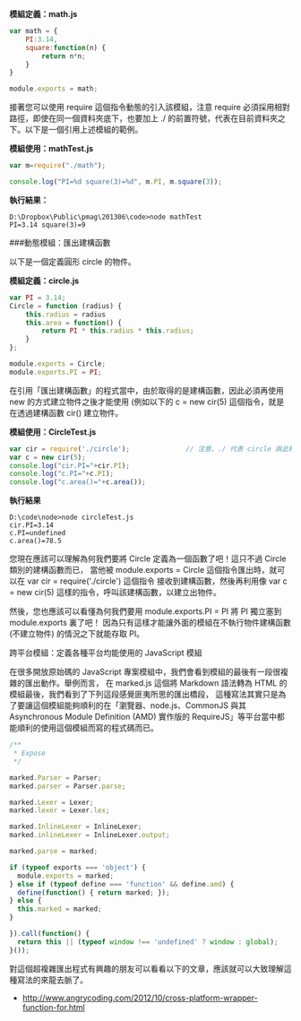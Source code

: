 **模組定義：math.js**

```javascript
var math = {
    PI:3.14,
    square:function(n) {
        return n*n;
    }
}

module.exports = math;
```

接著您可以使用 require 這個指令動態的引入該模組，注意 require 必須採用相對路徑，即使在同一個資料夾底下，也要加上 ./ 的前置符號，代表在目前資料夾之下。以下是一個引用上述模組的範例。

**模組使用：mathTest.js**

```javascript
var m=require("./math");

console.log("PI=%d square(3)=%d", m.PI, m.square(3));
```

**執行結果：**

    D:\Dropbox\Public\pmag\201306\code>node mathTest
    PI=3.14 square(3)=9
    
###動態模組：匯出建構函數

以下是一個定義圓形 circle 的物件。

**模組定義：circle.js**

```javascript
var PI = 3.14;
Circle = function (radius) {
    this.radius = radius
    this.area = function() {
        return PI * this.radius * this.radius;
    }
};

module.exports = Circle;
module.exports.PI = PI;
```

在引用「匯出建構函數」的程式當中，由於取得的是建構函數，因此必須再使用 new 的方式建立物件之後才能使用 (例如以下的 c = new cir(5) 這個指令，就是在透過建構函數 cir() 建立物件。

**模組使用：CircleTest.js**

```javascript
var cir = require('./circle');              // 注意，./ 代表 circle 與此程式放在同一個資料夾底下。
var c = new cir(5);
console.log("cir.PI="+cir.PI);
console.log("c.PI="+c.PI);
console.log("c.area()="+c.area());
```

**執行結果**

    D:\code\node>node circleTest.js
    cir.PI=3.14
    c.PI=undefined
    c.area()=78.5
您現在應該可以理解為何我們要將 Circle 定義為一個函數了吧！這只不過 Circle 類別的建構函數而已， 當他被 module.exports = Circle 這個指令匯出時，就可以在 var cir = require('./circle') 這個指令 接收到建構函數，然後再利用像 var c = new cir(5) 這樣的指令，呼叫該建構函數，以建立出物件。

然後，您也應該可以看懂為何我們要用 module.exports.PI = PI 將 PI 獨立塞到 module.exports 裏了吧！ 因為只有這樣才能讓外面的模組在不執行物件建構函數 (不建立物件) 的情況之下就能存取 PI。

跨平台模組：定義各種平台均能使用的 JavaScript 模組

在很多開放原始碼的 JavaScript 專案模組中，我們會看到模組的最後有一段很複雜的匯出動作。舉例而言， 在 marked.js 這個將 Markdown 語法轉為 HTML 的模組最後，我們看到了下列這段感覺匪夷所思的匯出橋段， 這種寫法其實只是為了要讓這個模組能夠順利的在「瀏覽器、node.js、CommonJS 與其 Asynchronous Module Definition (AMD) 實作版的 RequireJS」等平台當中都能順利的使用這個模組而寫的程式碼而已。

```javascript
/**
 * Expose
 */

marked.Parser = Parser;
marked.parser = Parser.parse;

marked.Lexer = Lexer;
marked.lexer = Lexer.lex;

marked.InlineLexer = InlineLexer;
marked.inlineLexer = InlineLexer.output;

marked.parse = marked;

if (typeof exports === 'object') {
  module.exports = marked;
} else if (typeof define === 'function' && define.amd) {
  define(function() { return marked; });
} else {
  this.marked = marked;
}

}).call(function() {
  return this || (typeof window !== 'undefined' ? window : global);
}());
```

對這個超複雜匯出程式有興趣的朋友可以看看以下的文章，應該就可以大致理解這種寫法的來龍去脈了。

* http://www.angrycoding.com/2012/10/cross-platform-wrapper-function-for.html
